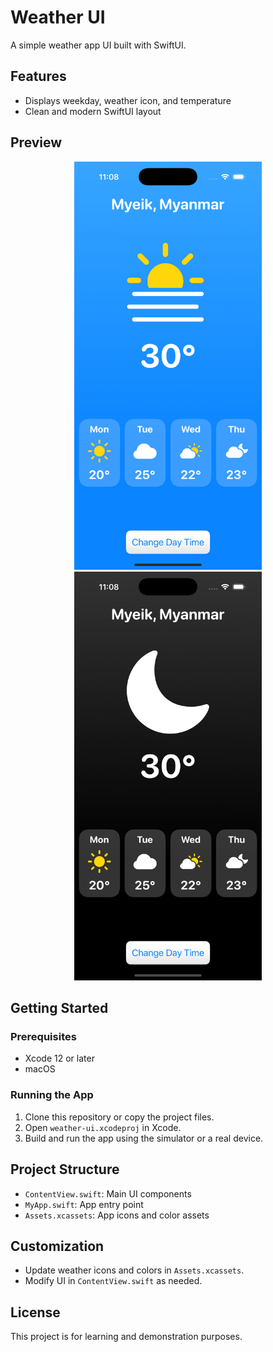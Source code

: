 # Weather UI

A simple weather app UI built with SwiftUI.

## Features

- Displays weekday, weather icon, and temperature
- Clean and modern SwiftUI layout

## Preview

<div align="center">
  <img src="preview/preview-1.png" alt="Weather UI Preview 1" width="300">
  <img src="preview/preview-2.png" alt="Weather UI Preview 2" width="300">
</div>

## Getting Started

### Prerequisites

- Xcode 12 or later
- macOS

### Running the App

1. Clone this repository or copy the project files.
2. Open `weather-ui.xcodeproj` in Xcode.
3. Build and run the app using the simulator or a real device.

## Project Structure

- `ContentView.swift`: Main UI components
- `MyApp.swift`: App entry point
- `Assets.xcassets`: App icons and color assets

## Customization

- Update weather icons and colors in `Assets.xcassets`.
- Modify UI in `ContentView.swift` as needed.

## License

This project is for learning and demonstration purposes.
